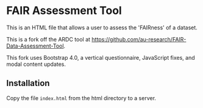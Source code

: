 FAIR Assessment Tool
====================

This is an HTML file that allows a user to assess the 'FAIRness' of a dataset.

This is a fork off the ARDC tool at https://github.com/au-research/FAIR-Data-Assessment-Tool. 

This fork uses Bootstrap 4.0, a vertical questionnaire, JavaScript fixes, and modal content updates.

Installation
------------

Copy the file `index.html` from the html directory
to a server.

